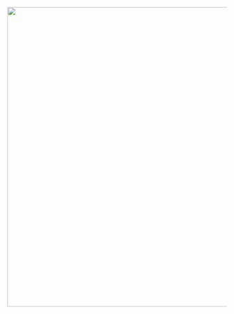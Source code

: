 <p><a class="imgpopup" href="/sites/default/files/brand_development_0.jpg"><img src="/sites/default/files/brand%20development.jpg width="940" height="687" /></a></p> 